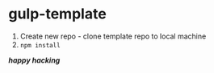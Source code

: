# gulp-template
 
1. Create new repo - clone template repo to local machine
2. ``` npm install ```

***happy hacking***